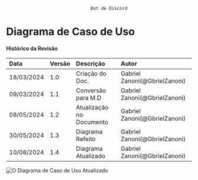 									Bot de Discord
# Diagrama de Caso de Uso
 
#### Histórico da Revisão
| Data   | Versão       | Descrição  |  Autor  |
| :---------- | :--------- | :-------------------------------- | :-------------------------------- |
| 18/03/2024 | 1.0 | Criação do Doc.| Gabriel Zanoni(@GbrielZanoni) |
| 09/03/2024 | 1.1 | Conversão para M.D| Gabriel Zanoni(@GbrielZanoni)|
| 08/05/2024 | 1.2 | Atualização no Documento | Gabriel Zanoni(@GbrielZanoni)|
| 30/05/2024 | 1.3 | Diagrama Refeito  | Gabriel Zanoni(@GbrielZanoni)|
| 10/08/2024 | 1.4 | Diagrama Atualizado  | Gabriel Zanoni(@GbrielZanoni)|

![O Diagrama de Caso de Uso Atualizado](https://imgur.com/a/5UQXwsQ)